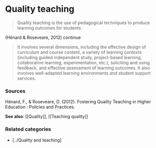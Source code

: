 # Quality teaching

> Quality teaching is the use of pedagogical techniques to produce learning outcomes for students. 

(Hénard & Roseveare, 2012) continue

> It involves several dimensions, including the effective design of curriculum and course content, a variety of learning contexts (including guided independent study, project-based learning, collaborative learning, experimentation, etc.), soliciting and using feedback, and effective assessment of learning outcomes. It also involves well-adapted learning environments and student support services. 

### Sources

Hénard, F., & Roseveare, D. (2012). Fostering Quality Teaching in Higher Education : Policies and Practices.

**See also**:  [[Quality]], [[Teaching quality]]

### Related categories

- [../Quality and teaching]
